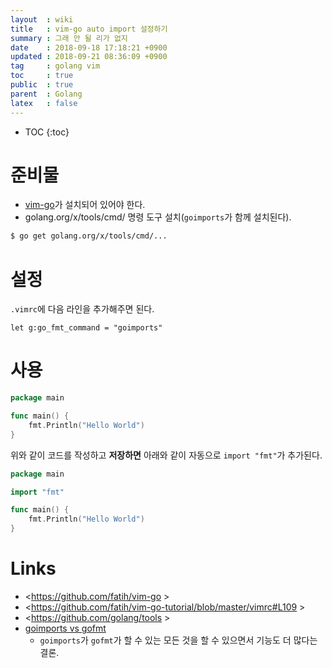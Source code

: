 ```yaml
---
layout  : wiki
title   : vim-go auto import 설정하기
summary : 그래 안 될 리가 없지
date    : 2018-09-18 17:18:21 +0900
updated : 2018-09-21 08:36:09 +0900
tag     : golang vim
toc     : true
public  : true
parent  : Golang
latex   : false
---
```

* TOC
{:toc}


# 준비물

* [vim-go](https://github.com/fatih/vim-go )가 설치되어 있어야 한다.
* golang.org/x/tools/cmd/ 명령 도구 설치(`goimports`가 함께 설치된다).
```sh
$ go get golang.org/x/tools/cmd/...
```

# 설정

`.vimrc`에 다음 라인을 추가해주면 된다.

```viml
let g:go_fmt_command = "goimports"
```

# 사용

```go
package main

func main() {
	fmt.Println("Hello World")
}
```

위와 같이 코드를 작성하고 **저장하면** 아래와 같이 자동으로 `import "fmt"`가 추가된다.

```go
package main

import "fmt"

func main() {
	fmt.Println("Hello World")
}
```


# Links

* <https://github.com/fatih/vim-go >
* <https://github.com/fatih/vim-go-tutorial/blob/master/vimrc#L109 >
* <https://github.com/golang/tools >
* [goimports vs gofmt](http://goinbigdata.com/goimports-vs-gofmt/ )
    * `goimports`가 `gofmt`가 할 수 있는 모든 것을 할 수 있으면서 기능도 더 많다는 결론.
